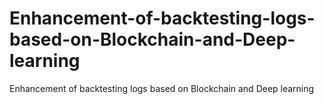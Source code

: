 # Enhancement-of-backtesting-logs-based-on-Blockchain-and-Deep-learning
Enhancement of backtesting logs based on Blockchain and Deep learning

